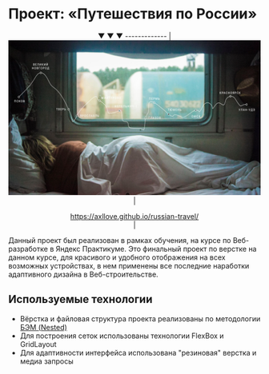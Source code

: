 # Проект: «Путешествия по России»

<div align="center">
  
▼ ▼ ▼
------------- |
<a href="https://axllove.github.io/russian-travel/"><img src="https://github.com/AxlLove/Axllove/blob/master/src/travel.PNG" alt="Путешествия по России"></a>
| <div align="center">https://axllove.github.io/russian-travel/</div> |
  
</div>

Данный проект был реализован в рамках обучения, на курсе по Веб-разработке в Яндекс Практикуме. Это финальный проект по верстке на данном курсе, для красивого и удобного отображения на всех возможных устройствах, в нем применены все последние наработки адаптивного дизайна в Веб-строительстве.

## Используемые технологии

* Вёрстка и файловая структура проекта реализованы по методологии [БЭМ (Nested)](https://ru.bem.info/methodology/filestructure/#nested)
* Для построения сеток использованы технологии FlexBox и GridLayout
* Для адаптивности интерфейса использована "резиновая" верстка и медиа запросы


